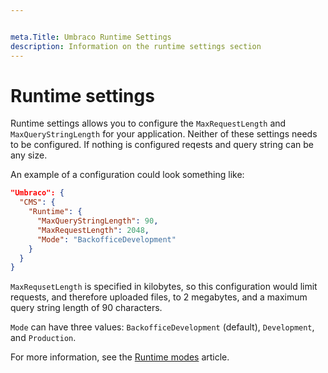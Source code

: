 ```yaml
---


meta.Title: Umbraco Runtime Settings
description: Information on the runtime settings section
---
```


# Runtime settings

Runtime settings allows you to configure the `MaxRequestLength` and `MaxQueryStringLength` for your application. Neither of these settings needs to be configured. If nothing is configured reqests and query string can be any size.

An example of a configuration could look something like:

```json
"Umbraco": {
  "CMS": {
    "Runtime": {
      "MaxQueryStringLength": 90,
      "MaxRequestLength": 2048,
      "Mode": "BackofficeDevelopment"
    }
  }
}
```

`MaxRequsetLength` is specified in kilobytes, so this configuration would limit requests, and therefore uploaded files, to 2 megabytes, and a maximum query string length of 90 characters.

`Mode` can have three values: `BackofficeDevelopment` (default), `Development`, and `Production`.

For more information, see the [Runtime modes](../../fundamentals/setup/server-setup/runtime-modes.md) article.
